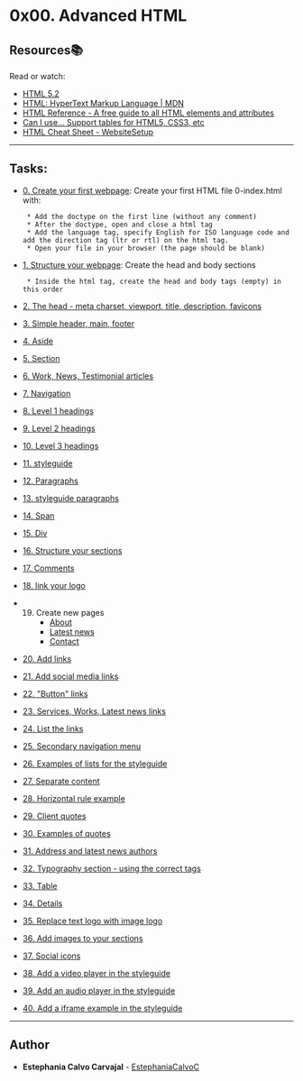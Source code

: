 # 0x00. Advanced HTML

## Resources:books:
Read or watch:
* [HTML 5.2](https://intranet.hbtn.io/rltoken/0qrWxRjFnohd-DMZwIakuA)
* [HTML: HyperText Markup Language | MDN](https://intranet.hbtn.io/rltoken/M-CcOLx8YG8znnc4qxSscg)
* [HTML Reference - A free guide to all HTML elements and attributes](https://intranet.hbtn.io/rltoken/5O-P-PsGJ5tXOOmKZwTNvg)
* [Can I use… Support tables for HTML5, CSS3, etc](https://intranet.hbtn.io/rltoken/qonyw8QCI9Bf8jjiib9tug)
* [HTML Cheat Sheet - WebsiteSetup](https://intranet.hbtn.io/rltoken/IL-IEL5JBB6FuDME5oZNRQ)

---
## Tasks:

* [0. Create your first webpage](./0-index.html):
Create your first HTML file 0-index.html with:

       * Add the doctype on the first line (without any comment)
       * After the doctype, open and close a html tag
       * Add the language tag, specify English for ISO language code and add the direction tag (ltr or rtl) on the html tag.
       * Open your file in your browser (the page should be blank)

* [1. Structure your webpage](./1-index.html):
Create the head and body sections

       * Inside the html tag, create the head and body tags (empty) in this order

* [2. The head - meta charset, viewport, title, description, favicons](./2-index.html)
* [3. Simple header, main, footer](./3-index.html)
* [4. Aside](./article.html)
* [5. Section](./5-index.html)
* [6. Work, News, Testimonial articles](./6-index.html)
* [7. Navigation](./7-index.html)
* [8. Level 1 headings](./8-index.html)
* [9. Level 2 headings](./9-index.html)
* [10. Level 3 headings](./10-index.html)
* [11. styleguide](./11-styleguide.html)
* [12. Paragraphs](./12-index.html)
* [13. styleguide paragraphs](./13-styleguide.html)
* [14. Span](./14-index.html)
* [15. Div](./15-index.html)
* [16. Structure your sections](./16-index.html)
* [17. Comments](./17-index.html)
* [18. link your logo](./18-index.html)
* 19. Create new pages
       * [About](./about.html)
       * [Latest news](./latest_news.html)
       * [Contact](./contact.html)
* [20. Add links](./20-index.html)
* [21. Add social media links](./21-index.html)
* [22. "Button" links](./22-index.html)
* [23. Services, Works, Latest news links](./23-index.html)
* [24. List the links](./24-index.html)
* [25. Secondary navigation menu](./25-index.html)
* [26. Examples of lists for the styleguide](./26-styleguide.html)
* [27. Separate content](./27-index.html)
* [28. Horizontal rule example](./28-styleguide.html)
* [29. Client quotes](./29-index.html)
* [30. Examples of quotes](./30-styleguide.html)
* [31. Address and latest news authors](./31-index.html)
* [32. Typography section - using the correct tags](./32-styleguide.html)
* [33. Table](./33-styleguide.html)
* [34. Details](./34-styleguide.html)
* [35. Replace text logo with image logo](./35-index.html)
* [36. Add images to your sections](./36-index.html)
* [37. Social icons](./index.html)
* [38. Add a video player in the styleguide](./38-styleguide.html)
* [39. Add an audio player in the styleguide](./39-styleguide.html)
* [40. Add a iframe example in the styleguide](./styleguide.html)

---

## Author
* **Estephania Calvo Carvajal** - [EstephaniaCalvoC](https://github.com/EstephaniaCalvoC)